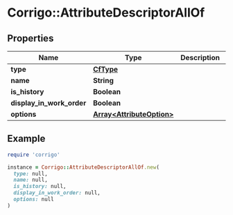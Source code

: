 # Corrigo::AttributeDescriptorAllOf

## Properties

| Name | Type | Description | Notes |
| ---- | ---- | ----------- | ----- |
| **type** | [**CfType**](CfType.md) |  | [optional] |
| **name** | **String** |  | [optional] |
| **is_history** | **Boolean** |  | [optional] |
| **display_in_work_order** | **Boolean** |  | [optional] |
| **options** | [**Array&lt;AttributeOption&gt;**](AttributeOption.md) |  | [optional] |

## Example

```ruby
require 'corrigo'

instance = Corrigo::AttributeDescriptorAllOf.new(
  type: null,
  name: null,
  is_history: null,
  display_in_work_order: null,
  options: null
)
```

